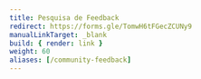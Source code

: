 ```yaml
---
title: Pesquisa de Feedback
redirect: https://forms.gle/TomwH6tFGecZCUNy9
manualLinkTarget: _blank
build: { render: link }
weight: 60
aliases: [/community-feedback]
---
```


